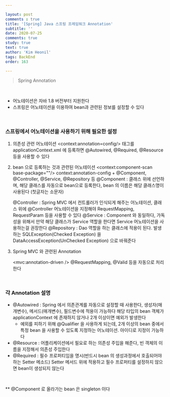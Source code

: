 ```yaml
---

layout: post
comments : true
title: '[Spring] Java 스프링 프레임워크 Annotation'
subtitle: ''
date: 2020-07-25
comments: true
study: true
text: true
author: 'Kim Heonil'
tags: BackEnd
order: 163

---
```

> Spring Annotation

<br>

- 어노테이션은 자바 1.8 버전부터 지원한다
- 스프링은 어노테이션을 이용하여 bean과 관련된 정보를 설정할 수 있다

<br>

### 스프링에서 어노테이션을 사용하기 위해 필요한 설정

1. 의존성 관련 어노테이션
   &lt;context:annotation=config/> 태그를 applicationContext.xml 에 등록하면
   @Autowired, @Required, @Resource 등을 사용할 수 있다

2. bean 으로 등록하는 것과 관련된 어노테이션
   &lt;context:component-scan base-package=""/>
   context:annotation-config + @Component, @Controller, @Service, @Repository 등
   @Component : 클래스 위에 선언하며, 해당 클래스를 자동으로 bean으로 등록한다, bean 의 이름은 해당 클래스명이 사용된다 (첫글자는 소문자)

   @Controller : Spring MVC 에서 컨트롤러가 인식되게 해주는 어노테이션, 클래스 위에 @Controller 어노테이션을 지정해야 RequestMapping, RequestParam 등을 사용할 수 있다
   @Service : Component 와 동일하다, 가독성을 위해서 만약 해당 클래스가 Service 역할을 한다면 Service 어노테이션을 사용하는걸 권장한다
   @Repository : Dao 역할을 하는 클래스에 적용이 된다. 발생하는 SQLException(Checked Exception) 을 DataAccessException(UnChecked Exception) 으로 바꿔준다

3. Spring MVC 와 관련된 Annotation

   &lt;mvc:annotation-driven />
   @RequestMapping, @Valid 등을 자동으로 처리한다

<br>

### 각 Annotation 설명

- @Autowired : Spring 에서 의존관계를 자동으로 설정할 때 사용한다, 생성자(매개변수), 메서드(매개변수), 필드변수에 적용이 가능하다 해당 타입의 bean 객체가 applicationContext 에 존재하지 않거나 2개 이상이면 예외가 발생한다
  - 예외를 피하기 위해 @Qualifier 을 사용하게 되는데, 2개 이상의 bean 중에서 특정 bean 을 사용할 수 있도록 지정하는 어노테이션. 아이디로 지정이 가능하다
- @Resource : 어플리케이션에서 필요로 하는 의존성 주입을 해준다, 빈 객체의 이름을 지정해서 의존성 주입한다
- @Required : 필수 프로퍼티임을 명시(반드시 bean 의 생성과정에서 호출되어야 하는 Setter 메소드) Setter 메서드 위에 적용하고 필수 프로퍼티를 설정하지 않으면 bean이 생성되지 않는다

<br>

** @Component 로 올라가는 bean 은 singleton 이다

<br><br>